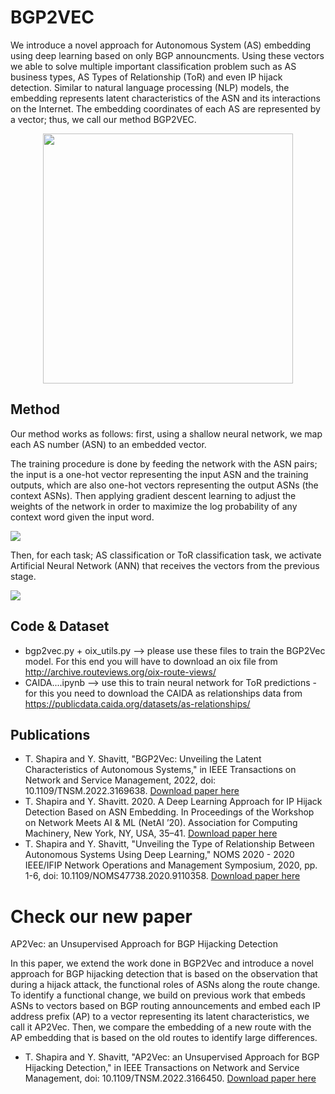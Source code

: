 # BGP2VEC

We introduce a novel approach for Autonomous System (AS) embedding using deep learning based on only BGP announcments. Using these vectors we able to solve multiple important classification problem such as AS business types, AS Types of Relationship (ToR) and even IP hijack detection.  Similar to natural language processing (NLP) models, the embedding represents latent characteristics of the ASN and its interactions on the Internet.  The embedding coordinates of each AS are represented by a vector; thus, we call our method BGP2VEC.

<p align="center">
<img src='http://talshapira.github.io/files/ToR_Gao.png' width="400">
</p>

## Method

Our method works as follows: first, using a shallow neural network, we map each AS number (ASN) to an embedded vector. 

The training procedure is done by feeding the network with the ASN pairs; the input is a one-hot vector representing the input ASN and the training outputs, which are also one-hot vectors representing the output ASNs (the context ASNs). Then applying gradient descent learning to adjust the weights of the network in order to maximize the log probability of any context word given the input word.

<img src='http://talshapira.github.io/files/as_route_ngram_example_fixed.png'>

Then, for each task; AS classification or ToR classification task, we activate Artificial Neural Network (ANN) that receives the vectors from the previous stage.

<img src='http://talshapira.github.io/files/BGP2VEC_sys_0.png'>


## Code & Dataset

* bgp2vec.py + oix_utils.py --> please use these files to train the BGP2Vec model. For this end you will have to download an oix file from http://archive.routeviews.org/oix-route-views/
* CAIDA....ipynb --> use this to train neural network for ToR predictions - for this you need to download the CAIDA as relationships data from https://publicdata.caida.org/datasets/as-relationships/

## Publications

* T. Shapira and Y. Shavitt, "BGP2Vec: Unveiling the Latent Characteristics of Autonomous Systems," in IEEE Transactions on Network and Service Management, 2022, doi: 10.1109/TNSM.2022.3169638. [Download paper here](https://ieeexplore.ieee.org/document/9761992)
* T. Shapira and Y. Shavitt. 2020. A Deep Learning Approach for IP Hijack Detection Based on ASN Embedding. In Proceedings of the Workshop on Network Meets AI & ML (NetAI ’20). Association for Computing Machinery, New York, NY, USA, 35–41. [Download paper here](https://dl.acm.org/doi/abs/10.1145/3405671.3405814)
* T. Shapira and Y. Shavitt, "Unveiling the Type of Relationship Between Autonomous Systems Using Deep Learning," NOMS 2020 - 2020 IEEE/IFIP Network Operations and Management Symposium, 2020, pp. 1-6, doi: 10.1109/NOMS47738.2020.9110358. [Download paper here](https://ieeexplore.ieee.org/document/9110358)

# Check our new paper

AP2Vec: an Unsupervised Approach for BGP Hijacking Detection

In this paper, we extend the work done in BGP2Vec and introduce a novel approach for BGP hijacking detection that is based on the observation that during a hijack attack, the functional roles of ASNs along the route change. To identify a functional change, we build on previous work that embeds ASNs to vectors based on BGP routing announcements and embed each IP address prefix (AP) to a vector representing its latent characteristics, we call it AP2Vec. Then, we compare the embedding of a new route with the AP embedding that is based on the old routes to identify large differences.

* T. Shapira and Y. Shavitt, "AP2Vec: an Unsupervised Approach for BGP Hijacking Detection," in IEEE Transactions on Network and Service Management, doi: 10.1109/TNSM.2022.3166450. [Download paper here](https://ieeexplore.ieee.org/document/9754706)
